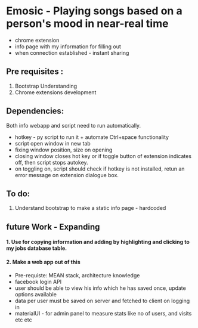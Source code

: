 # Emosic - Playing songs based on a person's mood in near-real time

* chrome extension
* info page with my information for filling out
* when connection established - instant sharing

## Pre requisites :
1. Bootstrap Understanding
2. Chrome extensions development

## Dependencies:

Both info webapp and script need to run automatically.
* hotkey - py script to run it + automate Ctrl+space functionality
* script open window in new tab
* fixing window position, size on opening
* closing window closes hot key or if toggle button of extension indicates off, then script stops autokey.
* on toggling on, script should check if hotkey is not installed, retun an error message on extension dialogue box.

## To do:
1. Understand bootstrap to make a static info page - hardcoded

## future Work - Expanding

#### 1. Use for copying information and adding by highlighting and clicking to my jobs database table.
#### 2. Make a web app out of this
- Pre-requiste: MEAN stack, architecture knowledge 
- facebook login API
- user should be able to view his info which he has saved once, update options available
- data per user must be saved on server and fetched to client on logging in
- materialUI - for admin panel to measure stats like no of users, and visits etc etc 
